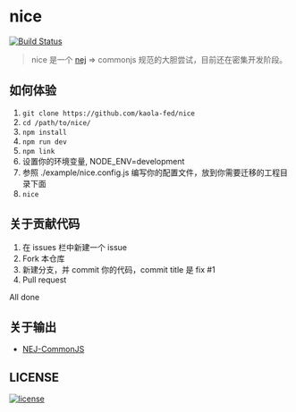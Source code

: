 # nice
[![Build Status][travis-image]][travis-url]
> nice 是一个 [nej](https://github.com/genify/nej) => commonjs 规范的大胆尝试，目前还在密集开发阶段。

## 如何体验
1. `git clone https://github.com/kaola-fed/nice`
2. `cd /path/to/nice/`
3. `npm install`
4. `npm run dev`
5. `npm link`
6. 设置你的环境变量, NODE_ENV=development
7. 参照 ./example/nice.config.js 编写你的配置文件，放到你需要迁移的工程目录下面
8. `nice`

## 关于贡献代码
1. 在 issues 栏中新建一个 issue
2. Fork 本仓库
3. 新建分支，并 commit 你的代码，commit title 是 fix #1
4. Pull request

All done

## 关于输出
* [NEJ-CommonJS](https://www.npmjs.com/package/nej-commonjs) 

## LICENSE
[![license][license-image]][license-url]

[license-url]: https://github.com/kaola-fed/NEK/blob/master/LICENSE
[license-image]: https://img.shields.io/github/license/kaola-fed/NEK.svg

[travis-image]: https://travis-ci.org/kaola-fed/nice.svg?branch=master
[travis-url]: https://travis-ci.org/kaola-fed/nice
